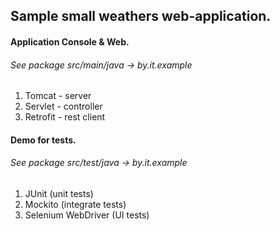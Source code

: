 ## Sample small weathers web-application.
#### Application Console & Web.

###### See package src/main/java -> by.it.example
 1. Tomcat - server
 2. Servlet - controller
 3. Retrofit - rest client 

#### Demo for tests. 
###### See package src/test/java -> by.it.example
 1. JUnit (unit tests)
 2. Mockito (integrate tests)
 3. Selenium WebDriver (UI tests)